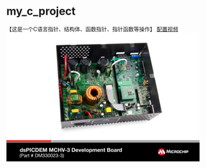 # my_c_project
【这是一个C语言指针、结构体、函数指针、指针函数等操作】
[配置视频](https://www.youtube.com/watch?v=UU7s9J30k7Q)
![image](https://github.com/wushulu/Cproject/blob/master/HCHV-3.png)
